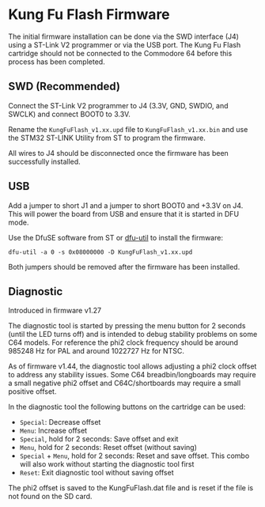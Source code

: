 # Kung Fu Flash Firmware
The initial firmware installation can be done via the SWD interface (J4) using a ST-Link V2 programmer or via the USB port.
The Kung Fu Flash cartridge should not be connected to the Commodore 64 before this process has been completed.

## SWD (Recommended)
Connect the ST-Link V2 programmer to J4 (3.3V, GND, SWDIO, and SWCLK) and connect BOOT0 to 3.3V.

Rename the `KungFuFlash_v1.xx.upd` file to `KungFuFlash_v1.xx.bin` and use the STM32 ST-LINK Utility from ST to program the firmware.

All wires to J4 should be disconnected once the firmware has been successfully installed.

## USB
Add a jumper to short J1 and a jumper to short BOOT0 and +3.3V on J4. This will power the board from USB and ensure that it is started in DFU mode.

Use the DfuSE software from ST or [dfu-util](http://dfu-util.sourceforge.net/) to install the firmware:

`dfu-util -a 0 -s 0x08000000 -D KungFuFlash_v1.xx.upd`

Both jumpers should be removed after the firmware has been installed.

## Diagnostic
Introduced in firmware v1.27

The diagnostic tool is started by pressing the menu button for 2 seconds (until the LED turns off) and is intended to debug stability problems on some C64 models.
For reference the phi2 clock frequency should be around 985248 Hz for PAL and around 1022727 Hz for NTSC.

As of firmware v1.44, the diagnostic tool allows adjusting a phi2 clock offset to address any stability issues.
Some C64 breadbin/longboards may require a small negative phi2 offset and C64C/shortboards may require a small positive offset.

In the diagnostic tool the following buttons on the cartridge can be used:

* `Special`: Decrease offset
* `Menu`: Increase offset
* `Special`, hold for 2 seconds: Save offset and exit
* `Menu`, hold for 2 seconds: Reset offset (without saving)
* `Special` + `Menu`, hold for 2 seconds: Reset and save offset. This combo will also work without starting the diagnostic tool first
* `Reset`: Exit diagnostic tool without saving offset

The phi2 offset is saved to the KungFuFlash.dat file and is reset if the file is not found on the SD card.
